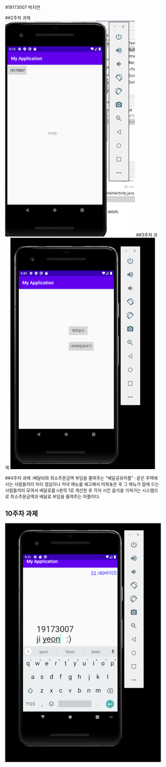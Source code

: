 #19173007 박지연

##2주차  과제 
  <img width="" height="" src="./png/2주차.png.PNG"></img>
##3주차  과제
  <img width="" height="" src="./png/3주차.png.PNG"></img>

##4주차 과제
  :배달비와 최소주문금액 부담을 줄여주는 "배달공유어플"
 -같은 주택에 사는 사람들끼리 미리 점심이나 저녁 메뉴를 예고해서 띄워놓은 후
 그 메뉴가 맘에 드는 사람들끼리 모여서 배달료를 n분의 1로 계산한 후 각자 시킨 음식을 가져가는 시스템으로 
 최소주문금액과 배달료 부담을 줄여주는 어플이다.
 
 
 ## 10주차 과제 
   <img width="" height="" src="./png/10주차 캡스톤디자인.PNG"></img>

 
 

